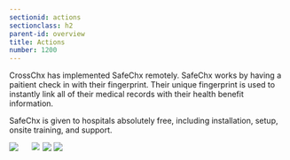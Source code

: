 ```yaml
---
sectionid: actions
sectionclass: h2
parent-id: overview
title: Actions
number: 1200
---
```

CrossChx has implemented SafeChx remotely. SafeChx works by having a paitient check in with their fingerprint. Their unique fingerprint is used to instantly link all of their medical records with their health benefit information.

SafeChx is given to hospitals absolutely free, including installation, setup, onsite training, and support.

<div class="col __full animation animation--finger-scan-loop background--cx-wood--light">
                            <div class="animation__wrap ir-wrap __1x1">
                                <div class="animation__inner ir-content">
                                    <img class="animation__item animation__item--scanner" src="http://crosschx.com/content/themes/xstitch-wp/images/animations/a5c61e6c.scanner.png">
                                    <img class="animation__item animation__item--scanner-glow" src="http://crosschx.com/content/themes/xstitch-wp/images/animations/b10ff855.scanner-glow.png" style="visibility: hidden; opacity: 0;">
                                    <img class="animation__item animation__item--hand" src="http://crosschx.com/content/themes/xstitch-wp/images/animations/0dca7baf.hand--lg.png" style="transform: matrix(0.9, 0, 0, 0.9, 0, 0); transform-origin: 20% 4% 0px;">
                                    <img class="animation__item animation__item--popup" src="http://crosschx.com/content/themes/xstitch-wp/images/animations/9a7f0796.scanner-popup.png" style="visibility: inherit; opacity: 1; transform: matrix(1, 0, 0, 1, 0, 0);">
                                    <img class="animation__item animation__item--line" src="http://crosschx.com/content/themes/xstitch-wp/images/animations/03535588.scanner-line--right.png" style="visibility: inherit; opacity: 1; transform: matrix(1, 0, 0, 1, 0, 0);">
                                </div>
                            </div>
                        </div>
